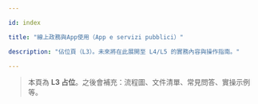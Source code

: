 ---
id: index
title: "線上政務與App使用（App e servizi pubblici）"
description: "佔位頁（L3）。未來將在此展開至 L4/L5 的實務內容與操作指南。"
---


> 本頁為 **L3 占位**。之後會補充：流程圖、文件清單、常見問答、實操示例等。
